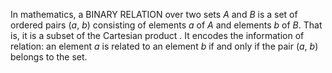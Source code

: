 In mathematics, a BINARY RELATION over two sets _A_ and _B_ is a set of ordered pairs (_a_, _b_) consisting of elements _a_ of _A_ and elements _b_ of _B_. That is, it is a subset of the Cartesian product . It encodes the information of relation: an element _a_ is related to an element _b_ if and only if the pair (_a_, _b_) belongs to the set.
